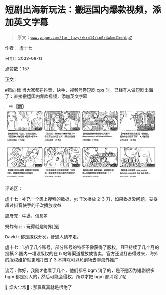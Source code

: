 # 短剧出海新玩法：搬运国内爆款视频，添加英文字幕

> 原文：[`www.yuque.com/for_lazy/xkrm14/in0r4wkmd1eegbp7`](https://www.yuque.com/for_lazy/xkrm14/in0r4wkmd1eegbp7)

作者： 虚十七

日期：2023-06-12

点赞数：157

正文：

#风向标 当大家都在抖音、快手、视频号卷短剧 cps 时，已经有人做短剧出海了：直接搬运国内爆款视频，添加英文字幕

![](img/2241f0f34bb46b830ca452a01edc364e.png)

评论区：

虚十七 : 补充一个网上搜索的数据，yt 千次播放 2-3 刀，如果数据没问题，妥妥超过抖音快手的千次播放收益

周彦充 : 牛逼，信息差

蚂蚱有计 : 玩得就是跨界[强]

David : 都是版权分发，普通人搞不定。

虚十七 : 1.扒了几个账号，部分账号的特征不像获得了版权，且已持续了几个月的投稿 2.国内一堆没版权的在 b 站等渠道播放或售卖，官方还没打击得过来，海外的版权维护就更难打击了 3.不排除可以和剧场去聊海外推广

流芳 : 你好，我刚才也看了几个，他们都把 bgm 消了的，是不是因为短剧很多 bgm 都是别人的，然后可能会侵权，所以才把 bgm 都消除了呢

🌟 烟火尘埃 : 那真真真就是很绝了



